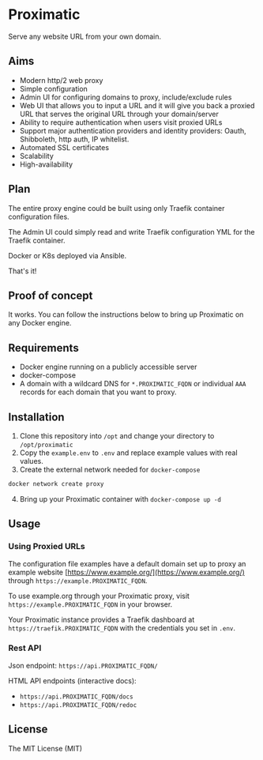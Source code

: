 # Proximatic

Serve any website URL from your own domain.

## Aims

- Modern http/2 web proxy
- Simple configuration
- Admin UI for configuring domains to proxy, include/exclude rules
- Web UI that allows you to input a URL and it will give you back a proxied URL that serves the original URL through your domain/server
- Ability to require authentication when users visit proxied URLs
- Support major authentication providers and identity providers: Oauth, Shibboleth, http auth, IP whitelist.
- Automated SSL certificates
- Scalability
- High-availability

## Plan

The entire proxy engine could be built using only Traefik container configuration files.

The Admin UI could simply read and write Traefik configuration YML for the Traefik container.

Docker or K8s deployed via Ansible.

That's it!

## Proof of concept

It works. You can follow the instructions below to bring up Proximatic on any Docker engine.

## Requirements

- Docker engine running on a publicly accessible server
- docker-compose
- A domain with a wildcard DNS for `*.PROXIMATIC_FQDN` or individual `AAA` records for each domain that you want to proxy.

## Installation

1. Clone this repository into `/opt` and change your directory to `/opt/proximatic`
2. Copy the `example.env` to `.env` and replace example values with real values.
3. Create the external network needed for `docker-compose`
```bash
docker network create proxy
```
4. Bring up your Proximatic container with `docker-compose up -d`

## Usage

### Using Proxied URLs

The configuration file examples have a default domain set up to proxy an example website [https://www.example.org/](https://www.example.org/) through `https://example.PROXIMATIC_FQDN`.

To use example.org through your Proximatic proxy, visit `https://example.PROXIMATIC_FQDN` in your browser.

Your Proximatic instance provides a Traefik dashboard at `https://traefik.PROXIMATIC_FQDN` with the credentials you set in `.env`.

### Rest API

Json endpoint: `https://api.PROXIMATIC_FQDN/`

HTML API endpoints (interactive docs): 

- `https://api.PROXIMATIC_FQDN/docs`
- `https://api.PROXIMATIC_FQDN/redoc`

## License

The MIT License (MIT)
